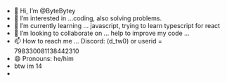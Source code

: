 - 👋 Hi, I’m @ByteBytey
- 👀 I’m interested in ...coding, also solving problems.
- 🌱 I’m currently learning ... javascript, trying to learn typescript for react
- 💞️ I’m looking to collaborate on ... help to improve my code ...
- 📫 How to reach me ... Discord: (d_tw0) or userid = 798330081138442310
- 😄 Pronouns: he/him
- btw im 14
- 

<!---
ByteBytey/ByteBytey is a ✨ special ✨ repository because its `README.md` (this file) appears on your GitHub profile.
You can click the Preview link to take a look at your changes.
--->
